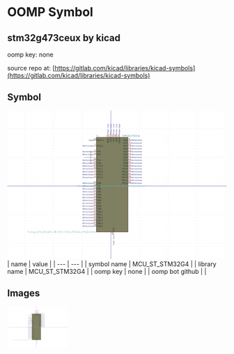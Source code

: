# OOMP Symbol  
## stm32g473ceux  by kicad  
  
oomp key: none  
  
source repo at: [https://gitlab.com/kicad/libraries/kicad-symbols](https://gitlab.com/kicad/libraries/kicad-symbols)  
## Symbol  
  
[![working.png](working_600.png)](working.png)  
| name | value | 
| --- | --- | 
| symbol name | MCU_ST_STM32G4 | 
| library name | MCU_ST_STM32G4 | 
| oomp key | none | 
| oomp bot github |  | 
## Images  
  
[![working.png](working_140.png)](working.png)  
